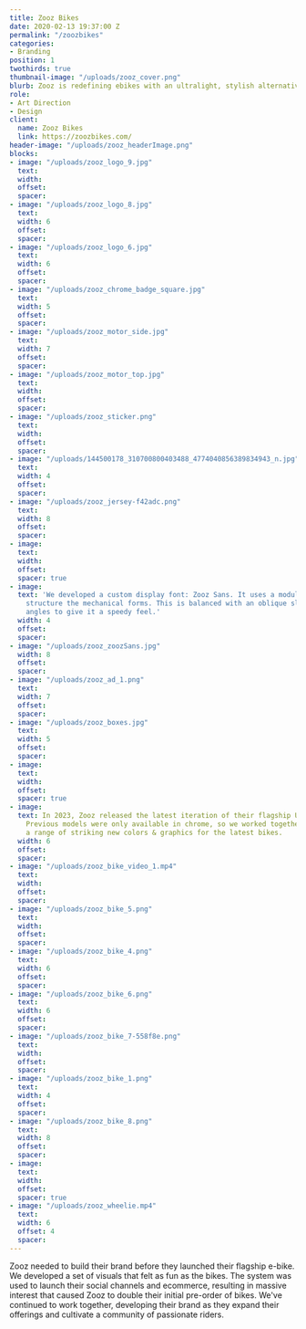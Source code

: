 ```yaml
---
title: Zooz Bikes
date: 2020-02-13 19:37:00 Z
permalink: "/zoozbikes"
categories:
- Branding
position: 1
twothirds: true
thumbnail-image: "/uploads/zooz_cover.png"
blurb: Zooz is redefining ebikes with an ultralight, stylish alternative.
role:
- Art Direction
- Design
client:
  name: Zooz Bikes
  link: https://zoozbikes.com/
header-image: "/uploads/zooz_headerImage.png"
blocks:
- image: "/uploads/zooz_logo_9.jpg"
  text: 
  width: 
  offset: 
  spacer: 
- image: "/uploads/zooz_logo_8.jpg"
  text: 
  width: 6
  offset: 
  spacer: 
- image: "/uploads/zooz_logo_6.jpg"
  text: 
  width: 6
  offset: 
  spacer: 
- image: "/uploads/zooz_chrome_badge_square.jpg"
  text: 
  width: 5
  offset: 
  spacer: 
- image: "/uploads/zooz_motor_side.jpg"
  text: 
  width: 7
  offset: 
  spacer: 
- image: "/uploads/zooz_motor_top.jpg"
  text: 
  width: 
  offset: 
  spacer: 
- image: "/uploads/zooz_sticker.png"
  text: 
  width: 
  offset: 
  spacer: 
- image: "/uploads/144500178_310700800403488_4774040856389834943_n.jpg"
  text: 
  width: 4
  offset: 
  spacer: 
- image: "/uploads/zooz_jersey-f42adc.png"
  text: 
  width: 8
  offset: 
  spacer: 
- image: 
  text: 
  width: 
  offset: 
  spacer: true
- image: 
  text: 'We developed a custom display font: Zooz Sans. It uses a modular system to
    structure the mechanical forms. This is balanced with an oblique slant and sharp
    angles to give it a speedy feel.'
  width: 4
  offset: 
  spacer: 
- image: "/uploads/zooz_zoozSans.jpg"
  width: 8
  offset: 
  spacer: 
- image: "/uploads/zooz_ad_1.png"
  text: 
  width: 7
  offset: 
  spacer: 
- image: "/uploads/zooz_boxes.jpg"
  text: 
  width: 5
  offset: 
  spacer: 
- image: 
  text: 
  width: 
  offset: 
  spacer: true
- image: 
  text: In 2023, Zooz released the latest iteration of their flagship Ultra Urban.
    Previous models were only available in chrome, so we worked together to develop
    a range of striking new colors & graphics for the latest bikes.
  width: 6
  offset: 
  spacer: 
- image: "/uploads/zooz_bike_video_1.mp4"
  text: 
  width: 
  offset: 
  spacer: 
- image: "/uploads/zooz_bike_5.png"
  text: 
  width: 
  offset: 
  spacer: 
- image: "/uploads/zooz_bike_4.png"
  text: 
  width: 6
  offset: 
  spacer: 
- image: "/uploads/zooz_bike_6.png"
  text: 
  width: 6
  offset: 
  spacer: 
- image: "/uploads/zooz_bike_7-558f8e.png"
  text: 
  width: 
  offset: 
  spacer: 
- image: "/uploads/zooz_bike_1.png"
  text: 
  width: 4
  offset: 
  spacer: 
- image: "/uploads/zooz_bike_8.png"
  text: 
  width: 8
  offset: 
  spacer: 
- image: 
  text: 
  width: 
  offset: 
  spacer: true
- image: "/uploads/zooz_wheelie.mp4"
  text: 
  width: 6
  offset: 4
  spacer: 
---
```


Zooz needed to build their brand before they launched their flagship e-bike. We developed a set of visuals that felt as fun as the bikes. The system was used to launch their social channels and ecommerce, resulting in massive interest that caused Zooz to double their initial pre-order of bikes. We've continued to work together, developing their brand as they expand their offerings and cultivate a community of passionate riders.
